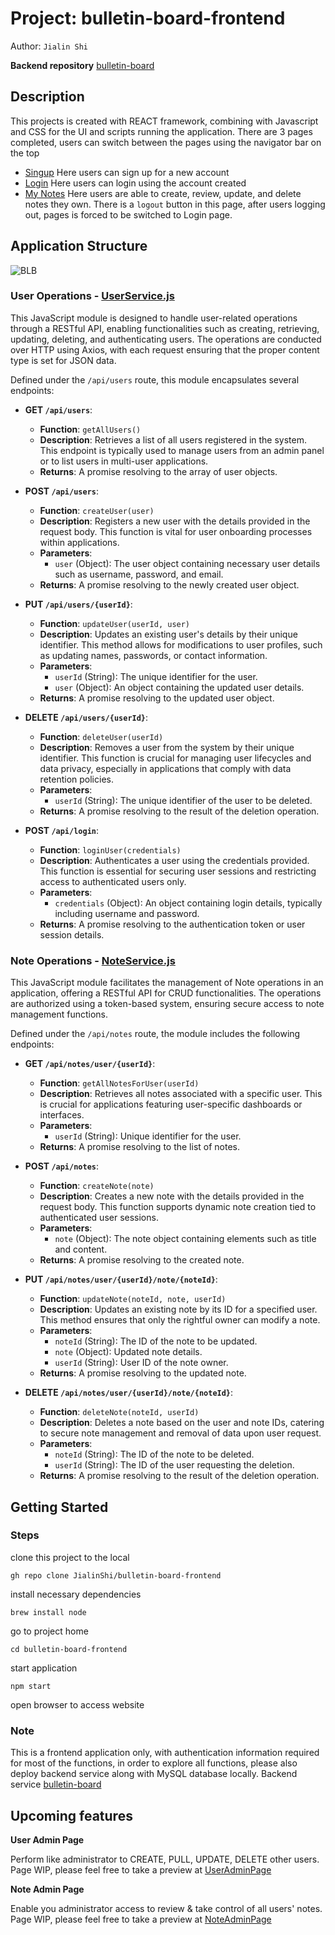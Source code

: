 
# Project: bulletin-board-frontend
Author: `Jialin Shi`


**Backend repository** [bulletin-board](https://github.com/JialinShi/bulletin-board)

## Description
This projects is created with REACT framework, combining with Javascript and CSS for the UI and scripts running the application. 
There are 3 pages completed, users can switch between the pages using the navigator bar on the top
- [Singup](http://ec2-18-222-52-169.us-east-2.compute.amazonaws.com/signup) Here users can sign up for a new account
- [Login](http://ec2-18-222-52-169.us-east-2.compute.amazonaws.com/login) Here users can login using the account created
- [My Notes](http://ec2-18-222-52-169.us-east-2.compute.amazonaws.com/notes) Here users are able to create, review, update, and delete notes they own. There is a `logout` button in this page, after users logging out, pages is forced to be switched to Login page.

## Application Structure


  ![BLB](https://github.com/user-attachments/assets/2ed151a8-5460-4e3d-8665-c305cd453504)

### User Operations - [UserService.js](https://github.com/JialinShi/bulletin-board-frontend/blob/main/src/services/UserService.js)

This JavaScript module is designed to handle user-related operations through a RESTful API, enabling functionalities such as creating, retrieving, updating, deleting, and authenticating users. The operations are conducted over HTTP using Axios, with each request ensuring that the proper content type is set for JSON data.

Defined under the `/api/users` route, this module encapsulates several endpoints:

- **GET `/api/users`**:
  - **Function**: `getAllUsers()`
  - **Description**: Retrieves a list of all users registered in the system. This endpoint is typically used to manage users from an admin panel or to list users in multi-user applications.
  - **Returns**: A promise resolving to the array of user objects.

- **POST `/api/users`**:
  - **Function**: `createUser(user)`
  - **Description**: Registers a new user with the details provided in the request body. This function is vital for user onboarding processes within applications.
  - **Parameters**:
    - `user` (Object): The user object containing necessary user details such as username, password, and email.
  - **Returns**: A promise resolving to the newly created user object.

- **PUT `/api/users/{userId}`**:
  - **Function**: `updateUser(userId, user)`
  - **Description**: Updates an existing user's details by their unique identifier. This method allows for modifications to user profiles, such as updating names, passwords, or contact information.
  - **Parameters**:
    - `userId` (String): The unique identifier for the user.
    - `user` (Object): An object containing the updated user details.
  - **Returns**: A promise resolving to the updated user object.

- **DELETE `/api/users/{userId}`**:
  - **Function**: `deleteUser(userId)`
  - **Description**: Removes a user from the system by their unique identifier. This function is crucial for managing user lifecycles and data privacy, especially in applications that comply with data retention policies.
  - **Parameters**:
    - `userId` (String): The unique identifier of the user to be deleted.
  - **Returns**: A promise resolving to the result of the deletion operation.

- **POST `/api/login`**:
  - **Function**: `loginUser(credentials)`
  - **Description**: Authenticates a user using the credentials provided. This function is essential for securing user sessions and restricting access to authenticated users only.
  - **Parameters**:
    - `credentials` (Object): An object containing login details, typically including username and password.
  - **Returns**: A promise resolving to the authentication token or user session details.

### Note Operations - [NoteService.js](https://github.com/JialinShi/bulletin-board-frontend/blob/main/src/services/NoteService.js)

This JavaScript module facilitates the management of Note operations in an application, offering a RESTful API for CRUD functionalities. The operations are authorized using a token-based system, ensuring secure access to note management functions.

Defined under the `/api/notes` route, the module includes the following endpoints:

- **GET `/api/notes/user/{userId}`**: 
  - **Function**: `getAllNotesForUser(userId)`
  - **Description**: Retrieves all notes associated with a specific user. This is crucial for applications featuring user-specific dashboards or interfaces.
  - **Parameters**:
    - `userId` (String): Unique identifier for the user.
  - **Returns**: A promise resolving to the list of notes.

- **POST `/api/notes`**:
  - **Function**: `createNote(note)`
  - **Description**: Creates a new note with the details provided in the request body. This function supports dynamic note creation tied to authenticated user sessions.
  - **Parameters**:
    - `note` (Object): The note object containing elements such as title and content.
  - **Returns**: A promise resolving to the created note.

- **PUT `/api/notes/user/{userId}/note/{noteId}`**:
  - **Function**: `updateNote(noteId, note, userId)`
  - **Description**: Updates an existing note by its ID for a specified user. This method ensures that only the rightful owner can modify a note.
  - **Parameters**:
    - `noteId` (String): The ID of the note to be updated.
    - `note` (Object): Updated note details.
    - `userId` (String): User ID of the note owner.
  - **Returns**: A promise resolving to the updated note.

- **DELETE `/api/notes/user/{userId}/note/{noteId}`**:
  - **Function**: `deleteNote(noteId, userId)`
  - **Description**: Deletes a note based on the user and note IDs, catering to secure note management and removal of data upon user request.
  - **Parameters**:
    - `noteId` (String): The ID of the note to be deleted.
    - `userId` (String): The ID of the user requesting the deletion.
  - **Returns**: A promise resolving to the result of the deletion operation.


## Getting Started

### Steps
clone this project to the local  
```
gh repo clone JialinShi/bulletin-board-frontend
```

install necessary dependencies   
```
brew install node
```

go to project home  
```
cd bulletin-board-frontend
```

start application  
```
npm start
```

open browser to access website 

### Note
This is a frontend application only, with authentication information required for most of the functions, in order to explore all functions, please also deploy backend service along with MySQL database locally. Backend service [bulletin-board](https://github.com/JialinShi/bulletin-board)

## Upcoming features

**User Admin Page**

Perform like administrator to CREATE, PULL, UPDATE, DELETE other users. Page WIP, please feel free to take a preview at [UserAdminPage](http://ec2-18-222-52-169.us-east-2.compute.amazonaws.com/useradmin)

**Note Admin Page**

Enable you administrator access to review & take control of all users' notes. Page WIP, please feel free to take a preview at [NoteAdminPage](http://ec2-18-222-52-169.us-east-2.compute.amazonaws.com/noteadmin)




